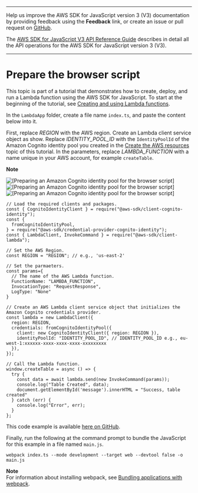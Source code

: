 --------

Help us improve the AWS SDK for JavaScript version 3 \(V3\) documentation by providing feedback using the **Feedback** link, or create an issue or pull request on [GitHub](https://github.com/awsdocs/aws-sdk-for-javascript-v3)\.

 The [AWS SDK for JavaScript V3 API Reference Guide](https://docs.aws.amazon.com/AWSJavaScriptSDK/v3/latest/index.html) describes in detail all the API operations for the AWS SDK for JavaScript version 3 \(V3\)\.

--------

# Prepare the browser script<a name="lambda-create-table-browser-script"></a>

This topic is part of a tutorial that demonstrates how to create, deploy, and run a Lambda function using the AWS SDK for JavaScript\. To start at the beginning of the tutorial, see [Creating and using Lambda functions](lambda-create-table-example.md)\.

In the `LambdaApp` folder, create a file name `index.ts`, and paste the content below into it\.

 First, replace *REGION* with the AWS region\. Create an Lambda client service object as show\. Replace *IDENTITY\_POOL\_ID* with the `IdentityPoolId` of the Amazon Cognito identity pool you created in the [Create the AWS resources ](lambda-create-table-provision-resources.md) topic of this tutorial\. In the parameters, replace *LAMBDA\_FUNCTION* with a name unique in your AWS account, for example `createTable`\.

**Note**  

![\[Preparing an Amazon Cognito identity pool for the browser script\]](http://docs.aws.amazon.com/sdk-for-javascript/v3/developer-guide/images/identity-pool-id.png)![\[Preparing an Amazon Cognito identity pool for the browser script\]](http://docs.aws.amazon.com/sdk-for-javascript/v3/developer-guide/)![\[Preparing an Amazon Cognito identity pool for the browser script\]](http://docs.aws.amazon.com/sdk-for-javascript/v3/developer-guide/)

```
// Load the required clients and packages.
const { CognitoIdentityClient } = require("@aws-sdk/client-cognito-identity");
const {
  fromCognitoIdentityPool,
} = require("@aws-sdk/credential-provider-cognito-identity");
const { LambdaClient, InvokeCommand } = require("@aws-sdk/client-lambda");

// Set the AWS Region.
const REGION = "REGION"; // e.g., 'us-east-2'

// Set the parmaeters.
const params={
  // The name of the AWS Lambda function.
  FunctionName: "LAMBDA_FUNCTION",
  InvocationType: "RequestResponse",
  LogType: "None"
}

// Create an AWS Lambda client service object that initializes the Amazon Cognito credentials provider.
const lambda = new LambdaClient({
  region: REGION,
  credentials: fromCognitoIdentityPool({
    client: new CognitoIdentityClient({ region: REGION }),
    identityPoolId: "IDENTITY_POOL_ID", // IDENTITY_POOL_ID e.g., eu-west-1:xxxxxx-xxxx-xxxx-xxxx-xxxxxxxxx
  }),
});

// Call the Lambda function.
window.createTable = async () => {
  try {
    const data = await lambda.send(new InvokeCommand(params));
    console.log("Table Created", data);
    document.getElementById('message').innerHTML = "Success, table created"
  } catch (err) {
    console.log("Error", err);
  }
};
```

This code example is available [here on GitHub](https://github.com/awsdocs/aws-doc-sdk-examples/tree/master/javascriptv3/example_code/lambda/lambda_create_function/src/LambdaApp/index.ts)\.

Finally, run the following at the command prompt to bundle the JavaScript for this example in a file named `main.js`\.

```
webpack index.ts --mode development --target web --devtool false -o main.js
```

**Note**  
For information about installing webpack, see [Bundling applications with webpack](webpack.md)\.